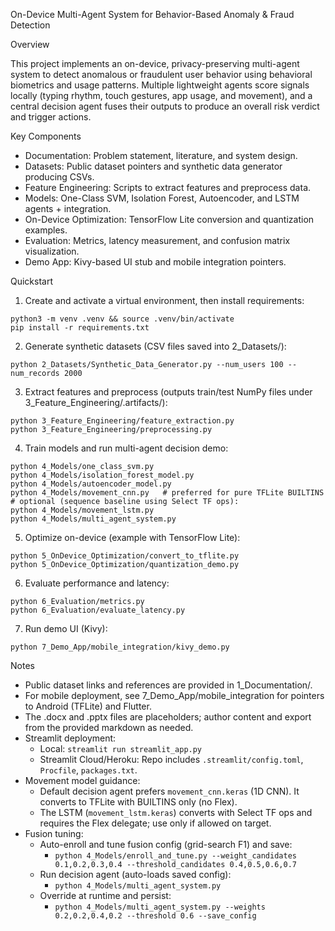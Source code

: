 On-Device Multi-Agent System for Behavior-Based Anomaly & Fraud Detection

Overview

This project implements an on-device, privacy-preserving multi-agent system to detect anomalous or fraudulent user behavior using behavioral biometrics and usage patterns. Multiple lightweight agents score signals locally (typing rhythm, touch gestures, app usage, and movement), and a central decision agent fuses their outputs to produce an overall risk verdict and trigger actions.

Key Components

- Documentation: Problem statement, literature, and system design.
- Datasets: Public dataset pointers and synthetic data generator producing CSVs.
- Feature Engineering: Scripts to extract features and preprocess data.
- Models: One-Class SVM, Isolation Forest, Autoencoder, and LSTM agents + integration.
- On-Device Optimization: TensorFlow Lite conversion and quantization examples.
- Evaluation: Metrics, latency measurement, and confusion matrix visualization.
- Demo App: Kivy-based UI stub and mobile integration pointers.

Quickstart

1. Create and activate a virtual environment, then install requirements:

```
python3 -m venv .venv && source .venv/bin/activate
pip install -r requirements.txt
```

2. Generate synthetic datasets (CSV files saved into 2_Datasets/):

```
python 2_Datasets/Synthetic_Data_Generator.py --num_users 100 --num_records 2000
```

3. Extract features and preprocess (outputs train/test NumPy files under 3_Feature_Engineering/.artifacts/):

```
python 3_Feature_Engineering/feature_extraction.py
python 3_Feature_Engineering/preprocessing.py
```

4. Train models and run multi-agent decision demo:

```
python 4_Models/one_class_svm.py
python 4_Models/isolation_forest_model.py
python 4_Models/autoencoder_model.py
python 4_Models/movement_cnn.py   # preferred for pure TFLite BUILTINS
# optional (sequence baseline using Select TF ops):
python 4_Models/movement_lstm.py
python 4_Models/multi_agent_system.py
```

5. Optimize on-device (example with TensorFlow Lite):

```
python 5_OnDevice_Optimization/convert_to_tflite.py
python 5_OnDevice_Optimization/quantization_demo.py
```

6. Evaluate performance and latency:

```
python 6_Evaluation/metrics.py
python 6_Evaluation/evaluate_latency.py
```

7. Run demo UI (Kivy):

```
python 7_Demo_App/mobile_integration/kivy_demo.py
```

Notes

- Public dataset links and references are provided in 1_Documentation/.
- For mobile deployment, see 7_Demo_App/mobile_integration for pointers to Android (TFLite) and Flutter.
- The .docx and .pptx files are placeholders; author content and export from the provided markdown as needed.
- Streamlit deployment:
  - Local: `streamlit run streamlit_app.py`
  - Streamlit Cloud/Heroku: Repo includes `.streamlit/config.toml`, `Procfile`, `packages.txt`.
- Movement model guidance:
  - Default decision agent prefers `movement_cnn.keras` (1D CNN). It converts to TFLite with BUILTINS only (no Flex).
  - The LSTM (`movement_lstm.keras`) converts with Select TF ops and requires the Flex delegate; use only if allowed on target.
- Fusion tuning:
  - Auto-enroll and tune fusion config (grid-search F1) and save:
    - `python 4_Models/enroll_and_tune.py --weight_candidates 0.1,0.2,0.3,0.4 --threshold_candidates 0.4,0.5,0.6,0.7`
  - Run decision agent (auto-loads saved config):
    - `python 4_Models/multi_agent_system.py`
  - Override at runtime and persist:
    - `python 4_Models/multi_agent_system.py --weights 0.2,0.2,0.4,0.2 --threshold 0.6 --save_config`


